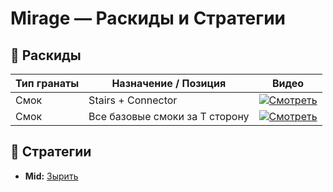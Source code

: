 # Mirage — Раскиды и Стратегии

## 🧨 Раскиды

| Тип гранаты | Назначение / Позиция         | Видео |
|-------------|------------------------------|-------|
| Смок        | Stairs + Connector           | [![Смотреть](https://img.youtube.com/vi/qobUBsBKmGo/0.jpg)](https://www.youtube.com/shorts/qobUBsBKmGo)|
| Смок        | Все базовые смоки за Т сторону  | [![Смотреть](https://img.youtube.com/vi/AKuqMLnB07U/0.jpg)](https://www.youtube.com/shorts/AKuqMLnB07U) |


## 📌 Стратегии

- **Mid:** [Зырить](https://www.youtube.com/watch?v=DoCkZjJD4G8&ab_channel=wizla)
